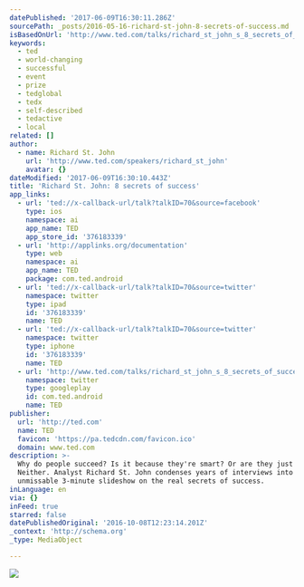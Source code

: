 ```yaml
---
datePublished: '2017-06-09T16:30:11.286Z'
sourcePath: _posts/2016-05-16-richard-st-john-8-secrets-of-success.md
isBasedOnUrl: 'http://www.ted.com/talks/richard_st_john_s_8_secrets_of_success'
keywords:
  - ted
  - world-changing
  - successful
  - event
  - prize
  - tedglobal
  - tedx
  - self-described
  - tedactive
  - local
related: []
author:
  - name: Richard St. John
    url: 'http://www.ted.com/speakers/richard_st_john'
    avatar: {}
dateModified: '2017-06-09T16:30:10.443Z'
title: 'Richard St. John: 8 secrets of success'
app_links:
  - url: 'ted://x-callback-url/talk?talkID=70&source=facebook'
    type: ios
    namespace: ai
    app_name: TED
    app_store_id: '376183339'
  - url: 'http://applinks.org/documentation'
    type: web
    namespace: ai
    app_name: TED
    package: com.ted.android
  - url: 'ted://x-callback-url/talk?talkID=70&source=twitter'
    namespace: twitter
    type: ipad
    id: '376183339'
    name: TED
  - url: 'ted://x-callback-url/talk?talkID=70&source=twitter'
    namespace: twitter
    type: iphone
    id: '376183339'
    name: TED
  - url: 'http://www.ted.com/talks/richard_st_john_s_8_secrets_of_success'
    namespace: twitter
    type: googleplay
    id: com.ted.android
    name: TED
publisher:
  url: 'http://ted.com'
  name: TED
  favicon: 'https://pa.tedcdn.com/favicon.ico'
  domain: www.ted.com
description: >-
  Why do people succeed? Is it because they're smart? Or are they just lucky?
  Neither. Analyst Richard St. John condenses years of interviews into an
  unmissable 3-minute slideshow on the real secrets of success.
inLanguage: en
via: {}
inFeed: true
starred: false
datePublishedOriginal: '2016-10-08T12:23:14.201Z'
_context: 'http://schema.org'
_type: MediaObject

---
```

![](https://the-grid-user-content.s3-us-west-2.amazonaws.com/ff02c223-6724-4264-924f-9c9aad8f8d08.jpg)